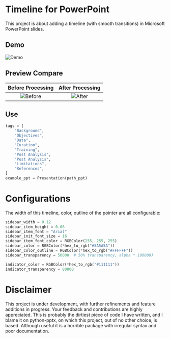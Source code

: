 
# Timeline for PowerPoint

This project is about adding a timeline (with smooth transitions) in Microsoft PowerPoint slides.

## Demo
![Demo](https://github.com/Don-Yin/powerpoint-timeline/blob/cf5610f7db48a2f3e2fb747e2f197c5dbedd45e8/public/demo.gif)

## Preview Compare
|      Before Processing       |      After Processing      |
|:----------------------------:|:--------------------------:|
| ![Before](public/before.png) | ![After](public/after.png) |


## Use

```python
tags = [
    "Background",
    "Objectives",
    "Data",
    "Curation",
    "Training",
    "Post Analysis",
    "Post Analysis",
    "Limitations",
    "References",
]
example_ppt = Presentation(path_ppt)
```
# Configurations
The width of this timeline, color, outline of the pointer are all configurable:

```python
sidebar_width = 0.12
sidebar_item_height = 0.06
sidebar_item_font = "Arial"
sidebar_init_font_size = 16
sidebar_item_font_color = RGBColor(255, 255, 255)
sidebar_color = RGBColor(*hex_to_rgb("#5A5A5A"))
sidebar_color_outline = RGBColor(*hex_to_rgb("#FFFFFF"))
sidebar_transparency = 50000  # 50% transparency, alpha * 100000)

indicator_color = RGBColor(*hex_to_rgb("#111111"))
indicator_transparency = 80000
```

# Disclaimer
This project is under development, with further refinements and feature additions in progress. Your feedback and contributions are highly appreciated. This is probably the dirtiest piece of code I have written, and I blame it on python-pptx, on which this project, out of no other choice, is based. Although useful it is a horrible package with irregular syntax and poor documentation.
